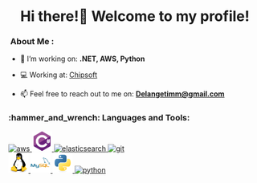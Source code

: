 <h1 align="center">Hi there!👋 Welcome to my profile!</h1>

### &nbsp;About Me :


- 🌱 I’m working on: **.NET, AWS, Python**

- 💻 Working at: [Chipsoft](https://www.chipsoft.nl/)

- 📫 Feel free to reach out to me on: **Delangetimm@gmail.com**

<p align="left">
</p>

<h3 align="left">:hammer_and_wrench: Languages and Tools:</h3>
<p align="left"> 
  <a href="https://aws.amazon.com" target="_blank" rel="noreferrer"> <img src="https://static-00.iconduck.com/assets.00/aws-icon-512x512-hniukvcn.png" alt="aws" width="40" height="40"/> </a>
  <a href="https://www.w3schools.com/cs/" target="_blank" rel="noreferrer"> <img src="https://raw.githubusercontent.com/devicons/devicon/master/icons/csharp/csharp-original.svg" alt="csharp" width="40" height="40"/> </a>
  <a href="https://www.elastic.co" target="_blank" rel="noreferrer"> <img src="https://www.vectorlogo.zone/logos/elastic/elastic-icon.svg" alt="elasticsearch" width="40" height="40"/> </a> <a href="https://git-scm.com/" target="_blank" rel="noreferrer"> <img src="https://www.vectorlogo.zone/logos/git-scm/git-scm-icon.svg" alt="git" width="40" height="40"/> </a> <br>
  <a href="https://www.linux.org/" target="_blank" rel="noreferrer"> <img src="https://raw.githubusercontent.com/devicons/devicon/master/icons/linux/linux-original.svg" alt="linux" width="40" height="40"/> </a>
  <a href="https://www.mysql.com/" target="_blank" rel="noreferrer"> <img src="https://raw.githubusercontent.com/devicons/devicon/master/icons/mysql/mysql-original-wordmark.svg" alt="mysql" width="40" height="40"/> </a>  <a href="https://www.python.org" target="_blank" rel="noreferrer"> <img src="https://raw.githubusercontent.com/devicons/devicon/master/icons/python/python-original.svg" alt="python" width="40" height="40"/> </a>  
    <a href="https://www.mysql.com/" target="_blank" rel="noreferrer"> </a>  <a href="[https://www.python.org](https://go.dev/)" target="_blank" rel="noreferrer"> <img src="https://www.svgrepo.com/show/373632/go.svg" alt="python" width="40" height="40"/> </a> 
  
</p>
